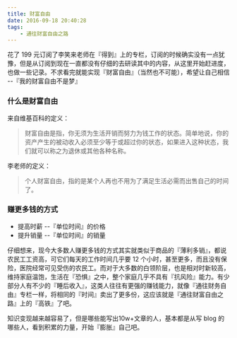 ```yaml
---
title: 财富自由
date: 2016-09-18 20:40:28
tags:
    - 通往财富自由之路
---
```


花了 199 元订阅了李笑来老师在『得到』上的专栏，订阅的时候确实没有一点犹豫，但是从订阅到现在一直都没有仔细的去研读其中的内容，从这里开始赶进度，也做一些记录。不求看完就能实现『财富自由』（当然也不可能），希望让自己相信 --『我的财富自由不是梦』

<!-- more -->
### 什么是财富自由

来自维基百科的定义：

> 财富自由是指，你无须为生活开销而努力为钱工作的状态。简单地说，你的资产产生的被动收入必须至少等于或超过你的状态，如果进入这种状态，我们就可以称之为退休或其他各种名称。

李老师的定义：

> 个人财富自由，指的是某个人再也不用为了满足生活必需而出售自己的时间了。

### 赚更多钱的方式

- 提高时薪 --『单位时间』的价格
- 提升销量 --『单位时间』的销量

仔细想来，现今大多数人赚更多钱的方式其实就类似于商品的『薄利多销』，都说农民工工资高，可它们每天的工作时间几乎要 12 个小时，甚至更多，而且没有保险，医院经常可见受伤的农民工。而对于大多数的白领阶层，也是相对时新较高，维持家庭温饱，生活在『恐惧』之中，整个家庭几乎不具有『抗风险』能力。有少部分人有不少的『睡后收入』，这类人往往有更强的赚钱能力，就像『通往财务自由』专栏一样，将相同的『时间』卖出了更多份，这应该就是『通往财富自由之路』上的『高铁』了吧。

知识变现越来越容易了，但是哪些能写出10w+文章的人，基本都是从写 blog 的哪些人，看到积累的力量，开始『膨胀』自己吧。
